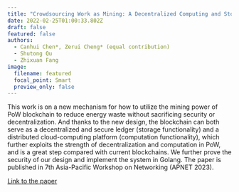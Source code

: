 ```yaml
---
title: "Crowdsourcing Work as Mining: A Decentralized Computing and Storage Paradigm"
date: 2022-02-25T01:00:33.802Z
draft: false
featured: false
authors:
  - Canhui Chen*, Zerui Cheng* (equal contribution)
  - Shutong Qu
  - Zhixuan Fang
image:
  filename: featured
  focal_point: Smart
  preview_only: false
---
```

This work is on a new mechanism for how to utilize the mining power of PoW blockchain to reduce energy waste without sacrificing security or decentralization. And thanks to the new design, the blockchain can both serve as a decentralized and secure ledger (storage functionality) and a distributed cloud-computing platform (computation functionality), which further exploits the strength of decentralization and computation in PoW, and is a great step compared with current blockchains. We further prove the security of our design and implement the system in Golang. The paper is published in 7th Asia-Pacific Workshop on Networking (APNET 2023). 

[Link to the paper](https://arxiv.org/pdf/2211.06669.pdf) 